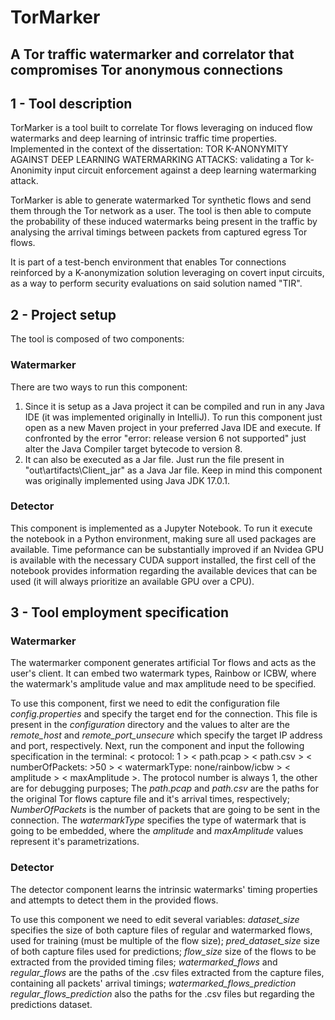 # TorMarker
## A Tor traffic watermarker and correlator that compromises Tor anonymous connections  
## 1 - Tool description
TorMarker is a tool built to correlate Tor flows leveraging on induced flow watermarks and deep learning of intrinsic traffic time properties. Implemented in the context of the dissertation: TOR K-ANONYMITY AGAINST DEEP LEARNING WATERMARKING ATTACKS: validating a Tor k-Anonimity input circuit enforcement against a deep learning watermarking attack.

TorMarker is able to generate watermarked Tor synthetic flows and send them through the Tor network as a user. The tool is then able to compute the probability of these induced watermarks being present in the traffic by analysing the arrival timings between packets from captured egress Tor flows.  

It is part of a test-bench environment that enables Tor connections reinforced by a K-anonymization solution leveraging on covert input circuits, as a way to perform security evaluations on said solution named "TIR".

## 2 - Project setup

The tool is composed of two components:

### Watermarker

There are two ways to run this component: 
<ol>
<li> Since it is setup as a Java project it can be compiled and run in any Java IDE (it was implemented originally in IntelliJ). To run this component just open as a new Maven project in your preferred Java IDE and execute. If confronted by the error "error: release version 6 not supported" just alter the Java Compiler target bytecode to version 8. 

<li> It can also be executed as a Jar file. Just run the file present in "out\artifacts\Client_jar" as a Java Jar file. Keep in mind this component was originally implemented using Java JDK 17.0.1. 

</ol>

### Detector

This component is implemented as a Jupyter Notebook. To run it execute the notebook in a Python environment, making sure all used packages are available. Time peformance can be substantially improved if an Nvidea GPU is available with the necessary CUDA support installed, the first cell of the notebook provides information regarding the available devices that can be used (it will always prioritize an available GPU over a CPU).  

## 3 - Tool employment specification 

### Watermarker

The watermarker component generates artificial Tor flows and acts as the user's client. It can embed two watermark types, Rainbow or ICBW, where the watermark's amplitude value and max amplitude need to be specified.  

To use this component, first we need to edit the configuration file *config.properties* and specify the target end for the connection. This file is present in the *configuration* directory and the values to alter are the *remote_host* and *remote_port_unsecure* which specify the target IP address and port, respectively. Next, run the component and input the following specification in the terminal: < protocol: 1 > < path.pcap > < path.csv > < numberOfPackets: >50 > < watermarkType: none/rainbow/icbw > < amplitude > < maxAmplitude >. The protocol number is always 1, the other are for debugging purposes; The *path.pcap* and *path.csv* are the paths for the original Tor flows capture file and it's arrival times, respectively; *NumberOfPackets* is the number of packets that are going to be sent in the connection. The *watermarkType* specifies the type of watermark that is going to be embedded, where the *amplitude* and *maxAmplitude* values represent it's parametrizations.  

### Detector 

The detector component learns the intrinsic watermarks' timing properties and attempts to detect them in the provided flows. 

To use this component we need to edit several variables: *dataset_size* specifies the size of both capture files of regular and watermarked flows, used for training (must be multiple of the flow size); *pred_dataset_size* size of both capture files used for predictions; *flow_size* size of the flows to be extracted from the provided timing files; *watermarked_flows* and *regular_flows* are the paths of the .csv files extracted from the capture files, containing all packets' arrival timings; *watermarked_flows_prediction* *regular_flows_prediction* also the paths for the .csv files but regarding the predictions dataset. 
